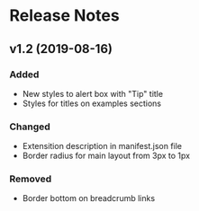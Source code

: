 # Release Notes

## v1.2 (2019-08-16)

### Added
- New styles to alert box with "Tip" title
- Styles for titles on examples sections

### Changed
- Extensition description in manifest.json file
- Border radius for main layout from 3px to 1px

### Removed
- Border bottom on breadcrumb links